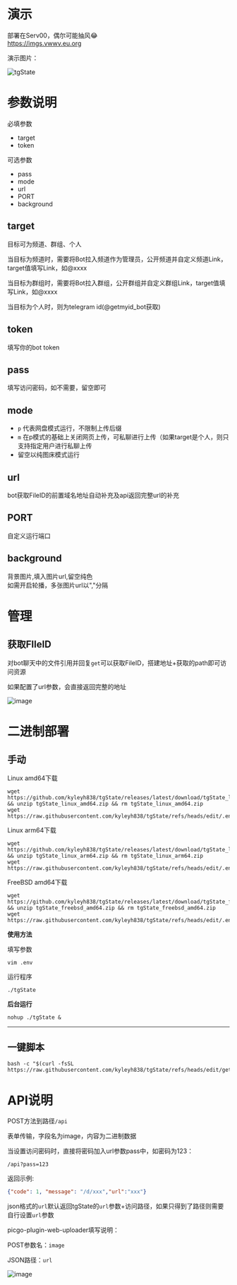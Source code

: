 
# 演示
部署在Serv00，偶尔可能抽风😂   
https://imgs.vwwv.eu.org

演示图片：

![tgState](https://imgs.vwwv.eu.org/d/CAACAgUAAxkDAANJZu6ELCirivGdotUx9HbfV-mjxHoAAjcSAAKb_XBX5KYKF29fU8g2BA)  

# 参数说明

必填参数

 - target
 - token

可选参数

 - pass
 - mode
 - url
 - PORT
 - background

## target

目标可为频道、群组、个人

当目标为频道时，需要将Bot拉入频道作为管理员，公开频道并自定义频道Link，target值填写Link，如@xxxx

当目标为群组时，需要将Bot拉入群组，公开群组并自定义群组Link，target值填写Link，如@xxxx

当目标为个人时，则为telegram id(@getmyid_bot获取)

## token

填写你的bot token

## pass

填写访问密码，如不需要，留空即可

## mode

 - ```p``` 代表网盘模式运行，不限制上传后缀
 - ```m``` 在p模式的基础上关闭网页上传，可私聊进行上传（如果target是个人，则只支持指定用户进行私聊上传
 - 留空以纯图床模式运行

## url

bot获取FileID的前置域名地址自动补充及api返回完整url的补充

## PORT

自定义运行端口

## background

背景图片,填入图片url,留空纯色   
如需开启轮播，多张图片url以","分隔

# 管理

## 获取FIleID

对bot聊天中的文件引用并回复```get```可以获取FileID，搭建地址+获取的path即可访问资源

如果配置了url参数，会直接返回完整的地址

![image](https://github.com/csznet/tgState/assets/127601663/5b1fd6c0-652c-41de-bb63-e2f20b257022)

# 二进制部署

## 手动

Linux amd64下载

```
wget https://github.com/kyleyh838/tgState/releases/latest/download/tgState_linux_amd64.zip && unzip tgState_linux_amd64.zip && rm tgState_linux_amd64.zip
wget https://raw.githubusercontent.com/kyleyh838/tgState/refs/heads/edit/.env
```

Linux arm64下载

```
wget https://github.com/kyleyh838/tgState/releases/latest/download/tgState_linux_arm64.zip && unzip tgState_linux_arm64.zip && rm tgState_linux_arm64.zip
wget https://raw.githubusercontent.com/kyleyh838/tgState/refs/heads/edit/.env
```
FreeBSD amd64下载

```
wget https://github.com/kyleyh838/tgState/releases/latest/download/tgState_freebsd_amd64.zip && unzip tgState_freebsd_amd64.zip && rm tgState_freebsd_amd64.zip
wget https://raw.githubusercontent.com/kyleyh838/tgState/refs/heads/edit/.env
```

**使用方法**

填写参数
```
vim .env
```

运行程序
```
./tgState
```

**后台运行**

```
nohup ./tgState &
```

***

## 一键脚本

```
bash -c "$(curl -fsSL https://raw.githubusercontent.com/kyleyh838/tgState/refs/heads/edit/get.sh)"
```

# API说明

POST方法到路径```/api```

表单传输，字段名为image，内容为二进制数据  

当设置访问密码时，直接将密码加入url参数pass中，如密码为123：

```
/api?pass=123
```

返回示例:  

```json
{"code": 1, "message": "/d/xxx","url":"xxx"}
```

json格式的`url`默认返回tgState的`url`参数+访问路径，如果只得到了路径则需要自行设置`url`参数

picgo-plugin-web-uploader填写说明：  

POST参数名：`image`  

JSON路径：`url`

![image](https://github.com/csznet/tgState/assets/127601663/d70e6a42-1f21-4cbb-8ba5-1e9f7d9660a4)


